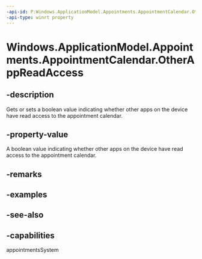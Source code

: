 ```yaml
---
-api-id: P:Windows.ApplicationModel.Appointments.AppointmentCalendar.OtherAppReadAccess
-api-type: winrt property
---
```


<!-- Property syntax
public Windows.ApplicationModel.Appointments.AppointmentCalendarOtherAppReadAccess OtherAppReadAccess { get;  set; }
-->

# Windows.ApplicationModel.Appointments.AppointmentCalendar.OtherAppReadAccess

## -description
Gets or sets a boolean value indicating whether other apps on the device have read access to the appointment calendar.

## -property-value
A boolean value indicating whether other apps on the device have read access to the appointment calendar.

## -remarks

## -examples

## -see-also

## -capabilities
appointmentsSystem
